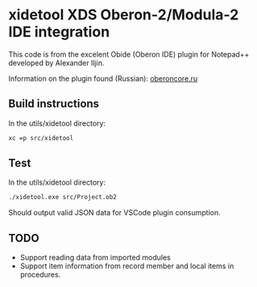 # xidetool XDS Oberon-2/Modula-2 IDE integration

This code is from the excelent Obide (Oberon IDE) plugin for Notepad++
developed by Alexander Iljin. 

Information on the plugin found (Russian): [oberoncore.ru](https://forum.oberoncore.ru/viewtopic.php?f=30&t=2027)


## Build instructions

In the utils/xidetool directory:

```bash
xc =p src/xidetool
```

## Test

In the utils/xidetool directory:

```bash
./xidetool.exe src/Project.ob2
```

Should output valid JSON data for VSCode plugin consumption.

## TODO

 * Support reading data from imported modules
 * Support item information from record member and local items in procedures.
